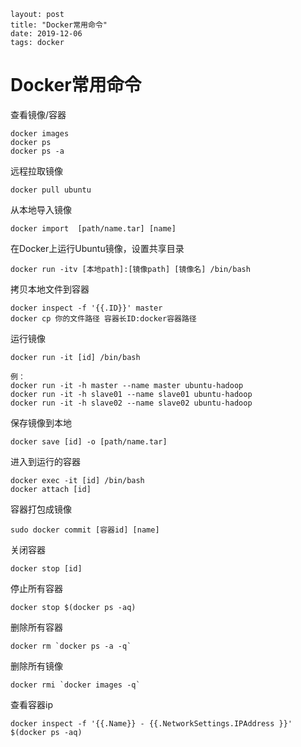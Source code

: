 ```
layout: post
title: "Docker常用命令"
date: 2019-12-06
tags: docker  
```

# Docker常用命令

查看镜像/容器

```
docker images
docker ps
docker ps -a
```

远程拉取镜像

```
docker pull ubuntu
```

从本地导入镜像

```
docker import  [path/name.tar] [name] 
```

在Docker上运行Ubuntu镜像，设置共享目录

```
docker run -itv [本地path]:[镜像path] [镜像名] /bin/bash
```

拷贝本地文件到容器

```
docker inspect -f '{{.ID}}' master
docker cp 你的文件路径 容器长ID:docker容器路径
```

运行镜像

```
docker run -it [id] /bin/bash

例：
docker run -it -h master --name master ubuntu-hadoop
docker run -it -h slave01 --name slave01 ubuntu-hadoop
docker run -it -h slave02 --name slave02 ubuntu-hadoop
```

保存镜像到本地

```
docker save [id] -o [path/name.tar]	
```

进入到运行的容器

```
docker exec -it [id] /bin/bash
docker attach [id]
```

容器打包成镜像

```
sudo docker commit [容器id] [name]
```

关闭容器

```
docker stop [id]
```

停止所有容器

```
docker stop $(docker ps -aq)
```

删除所有容器 

```
docker rm `docker ps -a -q`
```

删除所有镜像 

```
docker rmi `docker images -q`
```

查看容器ip

```
docker inspect -f '{{.Name}} - {{.NetworkSettings.IPAddress }}' $(docker ps -aq) 
```